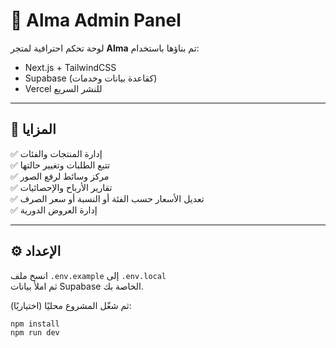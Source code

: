 # 🧩 Alma Admin Panel

لوحة تحكم احترافية لمتجر **Alma** تم بناؤها باستخدام:
- Next.js + TailwindCSS
- Supabase (كقاعدة بيانات وخدمات)
- Vercel للنشر السريع

---

## 🚀 المزايا
✅ إدارة المنتجات والفئات  
✅ تتبع الطلبات وتغيير حالتها  
✅ مركز وسائط لرفع الصور  
✅ تقارير الأرباح والإحصائيات  
✅ تعديل الأسعار حسب الفئة أو النسبة أو سعر الصرف  
✅ إدارة العروض الدورية  

---

## ⚙️ الإعداد

انسخ ملف `.env.example` إلى `.env.local`  
ثم املأ بيانات Supabase الخاصة بك.

ثم شغّل المشروع محليًا (اختياريًا):
```bash
npm install
npm run dev


